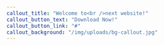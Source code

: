 ```yaml
---
callout_title: "Welcome to<br />next website!"
callout_button_text: "Download Now!"
callout_button_link: "#"
callout_background: "/img/uploads/bg-callout.jpg"
---
```

